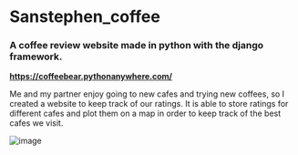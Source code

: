# Sanstephen_coffee
### A coffee review website made in python with the django framework.

**https://coffeebear.pythonanywhere.com/**

Me and my partner enjoy going to new cafes and trying new coffees, so I created a website to keep track of our ratings. It is able to store ratings for different cafes and plot them on a map in order to keep track of the best cafes we visit.

![image](https://user-images.githubusercontent.com/87107274/206586892-fc6e6bb5-f88a-48a1-a226-6cbb50de8fa4.png)
